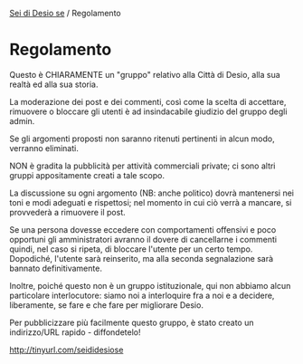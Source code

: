 [Sei di Desio se](https://github.com/open-comune/seididesiose/blob/master/README.md) / Regolamento

# Regolamento

Questo è CHIARAMENTE un "gruppo" relativo alla Città di Desio, alla sua realtà ed alla sua storia.

La moderazione dei post e dei commenti, così come la scelta di accettare, rimuovere o bloccare gli utenti è ad insindacabile giudizio del gruppo degli admin.

Se gli argomenti proposti non saranno ritenuti pertinenti in alcun modo, verranno eliminati.

NON è gradita la pubblicità per attività commerciali private; ci sono altri gruppi appositamente creati a tale scopo.

La discussione su ogni argomento (NB: anche politico) dovrà mantenersi nei toni e modi adeguati e rispettosi; nel momento in cui ciò verrà a mancare, si provvederà a rimuovere il post.

Se una persona dovesse eccedere con comportamenti offensivi e poco opportuni gli amministratori avranno il dovere di cancellarne i commenti quindi, nel caso si ripeta, di bloccare l'utente per un certo tempo. Dopodiché, l'utente sarà reinserito, ma alla seconda segnalazione sarà bannato definitivamente.

Inoltre, poiché questo non è un gruppo istituzionale, qui non abbiamo alcun particolare interlocutore: siamo noi a interloquire fra a noi e a decidere, liberamente, se fare e che fare per migliorare Desio.

Per pubblicizzare più facilmente questo gruppo, è stato creato un indirizzo/URL rapido - diffondetelo!

http://tinyurl.com/seididesiose
